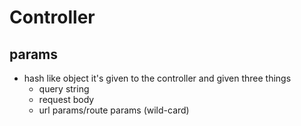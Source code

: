 # Controller 

## params 
- hash like object it's given to the controller and given three things
    - query string 
    - request body 
    - url params/route params (wild-card)

